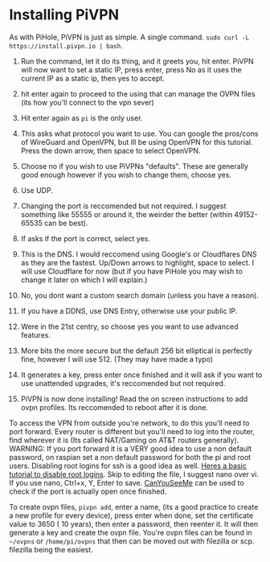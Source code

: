 # Installing PiVPN

As with PiHole, PiVPN is just as simple. A single command. `sudo curl -L https://install.pivpn.io | bash`. 

1) Run the command, let it do its thing, and it greets you, hit enter. PiVPN will now want to set a static IP, press enter, press No as it uses the current IP as a static ip, then yes to accept. 

2) hit enter again to proceed to the using that can manage the OVPN files (its how you'll connect to the vpn sever)

3) Hit enter again as `pi` is the only user. 

4) This asks what protocol you want to use. You can google the pros/cons of WireGuard and OpenVPN, but Ill be using OpenVPN for this tutorial. Press the down arrow, then space to select OpenVPN.

5) Choose no if you wish to use PiVPNs "defaults". These are generally good enough however if you wish to change them, choose yes. 

6) Use UDP.

7) Changing the port is reccomended but not required. I suggest something like 55555 or around it, the weirder the better (within 49152-65535 can be best). 
8) If asks if the port is correct, select yes. 
9) This is the DNS. I would reccomend using Google's or Cloudflares DNS as they are the fastest. Up/Down arrows to highlight, space to select. I will use Cloudflare for now (but if you have PiHole you may wish to change it later on which I will explain.)
10) No, you dont want a custom search domain (unless you have a reason). 
11) If you have a DDNS, use DNS Entry, otherwise use your public IP. 
12) Were in the 21st centry, so choose yes you want to use advanced features.
13) More bits the more secure but the default 256 bit elliptical is perfectly fine, however I will use 512. (They may have made a typo)
14) It generates a key, press enter once finished and it will ask if you want to use unattended upgrades, it's reccomended but not required.
15) PiVPN is now done installing! Read the on screen instructions to add ovpn profiles. Its reccomended to reboot after it is done. 

To access the VPN from outside you're network, to do this you'll need to port forward. Every router is different but you'll need to log into the router, find wherever it is (Its called NAT/Gaming on AT&T routers generally). 
WARNING: If you port forward it is a VERY good idea to use a non default password, on raspian set a non default password for both the pi and root users. Disabling root logins for ssh is a good idea as well. [Heres a basic tutorial to disable root logins](https://www.tecmint.com/disable-ssh-root-login-in-linux/). Skip to editing the file, I suggest nano over vi. If you use nano, Ctrl+x, Y, Enter to save. [CanYouSeeMe](https://canyouseeme.org/) can be used to check if the port is actually open once finished. 

To create ovpn files, `pivpn add`, enter a name, (its a good practice to create a new profile for every device), press enter when done, set the certificate value to 3650 ( 10 years), then enter a password, then reenter it. It will then generate a key and create the ovpn file. You're ovpn files can be found in `~/ovpns` or `/home/pi/ovpns` that then can be moved out with filezilla or scp. filezilla being the easiest. 
